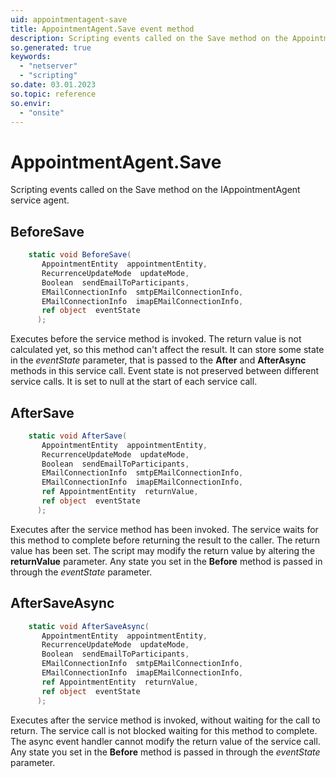 ```yaml
---
uid: appointmentagent-save
title: AppointmentAgent.Save event method
description: Scripting events called on the Save method on the AppointmentAgent service agent.
so.generated: true
keywords:
  - "netserver"
  - "scripting"
so.date: 03.01.2023
so.topic: reference
so.envir:
  - "onsite"
---
```

# AppointmentAgent.Save

Scripting events called on the <see cref='M:SuperOffice.CRM.Services.IAppointmentAgent.Save'>Save</see> method on the <see cref='IAppointmentAgent'>IAppointmentAgent</see>  service agent.

## BeforeSave
```cs
    static void BeforeSave(
       AppointmentEntity  appointmentEntity,
       RecurrenceUpdateMode  updateMode,
       Boolean  sendEmailToParticipants,
       EMailConnectionInfo  smtpEMailConnectionInfo,
       EMailConnectionInfo  imapEMailConnectionInfo,
       ref object  eventState
      );
```
Executes before the service method is invoked.
The return value is not calculated yet, so this method can't affect the result.
It can store some state in the *eventState* parameter, that is passed to the **After** and **AfterAsync** methods in this service call.
Event state is not preserved between different service calls. It is set to null at the start of each service call.
## AfterSave
```cs
    static void AfterSave(
       AppointmentEntity  appointmentEntity,
       RecurrenceUpdateMode  updateMode,
       Boolean  sendEmailToParticipants,
       EMailConnectionInfo  smtpEMailConnectionInfo,
       EMailConnectionInfo  imapEMailConnectionInfo,
       ref AppointmentEntity  returnValue,
       ref object  eventState
      );
```
Executes after the service method has been invoked. The service waits for this method to complete before returning the result to the caller.
The return value has been set. The script may modify the return value by altering the **returnValue** parameter.
Any state you set in the **Before** method is passed in through the *eventState* parameter.
## AfterSaveAsync
```cs
    static void AfterSaveAsync(
       AppointmentEntity  appointmentEntity,
       RecurrenceUpdateMode  updateMode,
       Boolean  sendEmailToParticipants,
       EMailConnectionInfo  smtpEMailConnectionInfo,
       EMailConnectionInfo  imapEMailConnectionInfo,
       ref AppointmentEntity  returnValue,
       ref object  eventState
      );
```
Executes after the service method is invoked, without waiting for the call to return.
The service call is not blocked waiting for this method to complete.
The async event handler cannot modify the return value of the service call.
Any state you set in the **Before** method is passed in through the *eventState* parameter.

